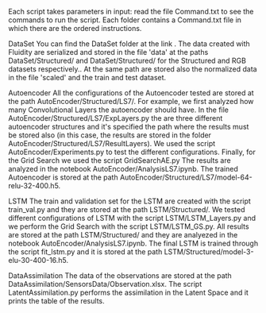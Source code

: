 Each script takes parameters in input: read the file Command.txt to see the commands to run the script.
Each folder contains a Command.txt file in which there are the ordered instructions.

DataSet
You can find the DataSet folder at the link .
The data created with Fluidity are serialized and stored in the file 'data' at the paths DataSet/Structured/ and DataSet/Structured/ for the Structured and RGB datasets respectively..
At the same path are stored also the normalized data in the file 'scaled' and the train and test dataset.

Autoencoder
All the configurations of the Autoencoder tested are stored at the path AutoEncoder/Structured/LS7/.
For example, we first analyzed how many Convolutional Layers the autoencoder should have. In the file AutoEncoder/Structured/LS7/ExpLayers.py the are three different autoencoder structures and it's specified the path where the results must be stored also (in this case, the results are stored in the folder AutoEncoder/Structured/LS7/ResultLayers).
We used the script AutoEncoder/Experiments.py to test the different configurations.
Finally, for the Grid Search we used the script GridSearchAE.py
The results are analyzed in the notebook AutoEncoder/AnalysisLS7.ipynb.
The trained Autoencoder is stored at the path AutoEncoder/Structured/LS7/model-64-relu-32-400.h5.

LSTM
The train and validation set for the LSTM are created with the script train_val.py and they are stored at the path LSTM/Structured/.
We tested different configurations of LSTM with the script LSTM/LSTM_Layers.py and we perform the Grid Search with the script LSTM/LSTM_GS.py.
All results are stored at the path LSTM/Structured/ and they are analyezed in the notebook AutoEncoder/AnalysisLS7.ipynb.
The final LSTM is trained through the script fit_lstm.py and it is stored at the path LSTM/Structured/model-3-elu-30-400-16.h5.

DataAssimilation
The data of the observations are stored at the path DataAssimilation/SensorsData/Observation.xlsx.
The script LatentAssimilation.py performs the assimilation in the Latent Space and it prints the table of the results.

